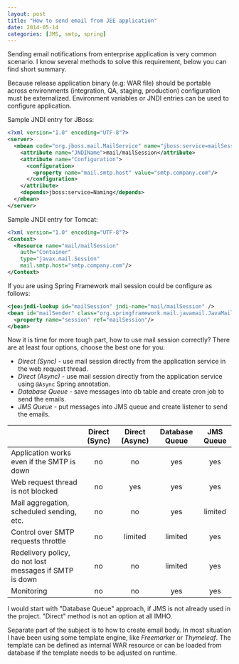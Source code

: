 ```yaml
---
layout: post
title: "How to send email from JEE application"
date: 2014-05-14
categories: [JMS, smtp, spring]
---
```


Sending email notifications from enterprise application is very common
scenario. I know several methods to solve this requirement, below you can find
short summary.  
  
Because release application binary (e.g: WAR file) should be portable across
environments (integration, QA, staging, production) configuration must be
externalized. Environment variables or JNDI entries can be used to configure
application.  
  
Sample JNDI entry for JBoss:  

``` xml
<?xml version="1.0" encoding="UTF-8"?>  
<server>  
  <mbean code="org.jboss.mail.MailService" name="jboss:service=mailSession">  
    <attribute name="JNDIName">mail/mailSession</attribute>  
    <attribute name="Configuration">  
      <configuration>  
        <property name="mail.smtp.host" value="smtp.company.com"/>  
      </configuration>  
    </attribute>  
    <depends>jboss:service=Naming</depends>  
  </mbean>  
</server>  
```

Sample JNDI entry for Tomcat:

``` xml
<?xml version="1.0" encoding="UTF-8"?>  
<Context>  
  <Resource name="mail/mailSession"   
    auth="Container"   
    type="javax.mail.Session"   
    mail.smtp.host="smtp.company.com"/>      
</Context>  
```

If you are using Spring Framework mail session could be configure as follows:

``` xml
<jee:jndi-lookup id="mailSession" jndi-name="mail/mailSession" />   
<bean id="mailSender" class="org.springframework.mail.javamail.JavaMailSenderImpl">  
  <property name="session" ref="mailSession"/>  
</bean>  
```

Now it is time for more tough part, how to use mail session correctly? There
are at least four options, choose the best one for you:  

* _Direct (Sync)_ \- use mail session directly from the application service in the web request thread.
* _Direct (Async)_ \- use mail session directly from the application service using `@Async` Spring annotation.
* _Database Queue_ \- save messages into db table and create cron job to send the emails.
* _JMS Queue_ \- put messages into JMS queue and create listener to send the emails.

|                                           |Direct (Sync)|Direct (Async)|Database Queue|JMS Queue
|-------------------------------------------|:-----------:|:------------:|:------------:|:-------:
|Application works even if the SMTP is down |no|no|yes|yes
|Web request thread is not blocked          |no|yes|yes|yes
|Mail aggregation, scheduled sending, etc.  |no|no|yes|limited
|Control over SMTP requests throttle        |no|limited|limited|yes
|Redelivery policy, do not lost messages if SMTP is down |no|no|limited|yes
|Monitoring                                 |no|no|yes|yes
  
I would start with "Database Queue" approach, if JMS is not already used in
the project. "Direct" method is not an option at all IMHO.  
  
Separate part of the subject is to how to create email body. In most situation
I have been using some template engine, like _Freemarker_ or _Thymeleaf_. The
template can be defined as internal WAR resource or can be loaded from
database if the template needs to be adjusted on runtime.
